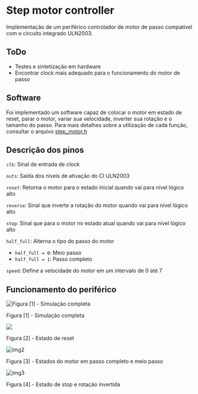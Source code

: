 # Step motor controller

Implementação de um periférico controlador de motor de passo compatível com o circuito integrado ULN2003.

## ToDo

* Testes e sintetização em hardware
* Encontrar clock mais adequado para o funcionamento do motor de passo

## Software

Foi implementado um software capaz de colocar o motor em estado de reset, parar o motor, variar sua velocidade, inverter sua rotação e o tamanho do passo. Para mais detalhes sobre a utilização de cada função,  consultar o arquivo [step_motor.h](../../software/step_motor/step_motor.h)

## Descrição dos pinos

`clk`: Sinal de entrada de clock

`outs`: Saída dos níveis de ativação do CI ULN2003

`reset`: Retorna o motor para o estado inicial quando vai para nível lógico alto

`reverse`: Sinal que inverte a rotação do motor quando vai para nível lógico alto

`stop`: Sinal que para o motor no estado atual quando vai para nível lógico alto

`half_full`: Alterna o tipo do passo do motor

* `half_full = 0`: Meio passo
* `half_full = 1`: Passo completo

`speed`: Define a velocidade do motor em um intervalo de 0 até 7

## Funcionamento do periférico

![Figura [1] - Simulação completa](C:\Users\rayan\Documents\GitHub\riscv-multicycle\peripherals\step_motor\_images\im0.png)

Figura [1] - Simulação completa



![](C:\Users\rayan\Documents\GitHub\riscv-multicycle\peripherals\step_motor\_images\img1.png)

Figura [2] - Estado de reset



![img2](C:\Users\rayan\Documents\GitHub\riscv-multicycle\peripherals\step_motor\_images\img2.png)

Figura [3] - Estados do motor em passo completo e meio passo



![img3](C:\Users\rayan\Documents\GitHub\riscv-multicycle\peripherals\step_motor\_images\img3.png)

Figura [4] - Estado de stop e rotação invertida